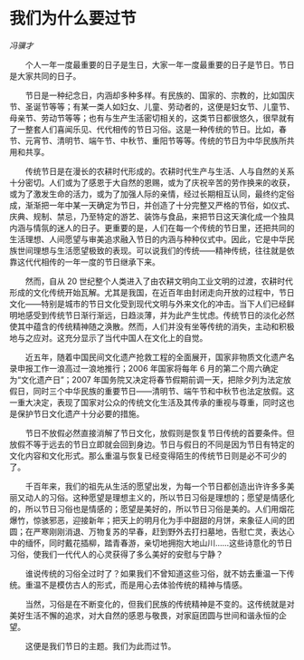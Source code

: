 # 我们为什么要过节

*冯骥才*

　　个人一年一度最重要的日子是生日，大家一年一度最重要的日子是节日。节日是大家共同的日子。

　　节日是一种纪念日，内涵却多种多样。有民族的、国家的、宗教的，比如国庆节、圣诞节等等；有某一类人如妇女、儿童、劳动者的，这便是妇女节、儿童节、母亲节、劳动节等等；也有与生产生活密切相关的，这类节日都很悠久，很早就有了一整套人们喜闻乐见、代代相传的节日习俗。这是一种传统的节日。比如，春节、元宵节、清明节、端午节、中秋节、重阳节等等。传统的节日为中华民族所共用和共享。

　　传统节日是在漫长的农耕时代形成的。农耕时代生产与生活、人与自然的关系十分密切。人们或为了感恩于大自然的恩赐，或为了庆祝辛苦的劳作换来的收获，或为了激发生命的活力，或为了加强人际的亲情，经过长期相互认同，最终约定俗成，渐渐把一年中某一天确定为节日，并创造了十分完整又严格的节俗，如仪式、庆典、规制、禁忌，乃至特定的游艺、装饰与食品，来把节日这天演化成一个独具内涵与情氛的迷人的日子。更重要的是，人们在每一个传统的节日里，还把共同的生活理想、人间愿望与审美追求融入节日的内涵与种种仪式中。因此，它是中华民族世间理想与生活愿望极致的表现。可以说我们的传统——精神传统，往往就是依靠这代代相传的一年一度的节日继承下来。

　　然而，自从 20 世纪整个人类进入了由农耕文明向工业文明的过渡，农耕时代形成的文化传统开始瓦解。尤其是我国，在近百年由封闭走向开放的过程中，节日文化——特别是城市的节日文化受到现代文明与外来文化的冲击。当下人们已经鲜明地感受到传统节日渐行渐远，日趋淡薄，并为此产生忧虑。传统节日的淡化必然使其中蕴含的传统精神随之涣散。然而，人们并没有坐等传统的消失，主动和积极地与之应对。这充分显示了当代中国人在文化上的自觉。

　　近五年，随着中国民间文化遗产抢救工程的全面展开，国家非物质文化遗产名录申报工作一浪高过一浪地推行；2006 年国家将每年 6 月的第二个周六确定为“文化遗产日”；2007 年国务院又决定将春节假期前调一天，把除夕列为法定放假日，同时三个中华民族的重要节日——清明节、端午节和中秋节也法定放假。这一重大决定，表现了国家对公众的传统文化生活及其传承的重视与尊重，同时这也是保护节日文化遗产十分必要的措施。

　　节日不放假必然直接消解了节日文化，放假则是恢复节日传统的首要条件。但放假不等于远去的节日立即就会回到身边。节日与假日的不同是因为节日有特定的文化内容和文化形式。那么重温与恢复已经变得陌生的传统节日则是必不可少的了。

　　千百年来，我们的祖先从生活的愿望出发，为每一个节日都创造出许许多多美丽又动人的习俗。这种愿望是理想主义的，所以节日习俗是理想的；愿望是情感化的，所以节日习俗也是情感的；愿望是美好的，所以节日习俗是美的。人们用烟花爆竹，惊骇邪恶，迎接新年；把天上的明月化为手中甜甜的月饼，来象征人间的团圆；在严寒刚刚消退、万物复苏的早春，赶到野外去打扫墓地，告慰亡灵，表达心中的缅怀，同时戴花插柳，踏青春游，亲切地拥抱大地山川……这些诗意化的节日习俗，使我们一代代人的心灵获得了多么美好的安慰与宁静？

　　谁说传统的习俗全过时了？如果我们不曾知道这些习俗，就不妨去重温一下传统。重温不是模仿古人的形式，而是用心去体验传统的精神与情感。

　　当然，习俗是在不断变化的，但我们民族的传统精神是不变的。这传统就是对美好生活不懈的追求，对大自然的感恩与敬畏，对家庭团圆与世间和谐永恒的企望。

　　这便是我们节日的主题。我们为此而过节。